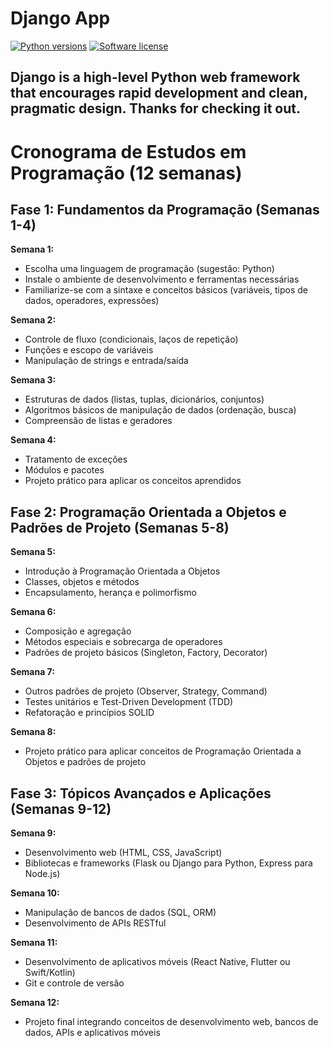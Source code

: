 # Django App

[![Python versions](https://img.shields.io/pypi/pyversions/django-shop.svg)](https://pypi.python.org/pypi/Django)
[![Software license](https://img.shields.io/pypi/l/django-shop.svg)](https://pypi.python.org/pypi/Django)

Django is a high-level Python web framework that encourages rapid development
and clean, pragmatic design. Thanks for checking it out.
------
# Cronograma de Estudos em Programação (12 semanas)

## Fase 1: Fundamentos da Programação (Semanas 1-4)

**Semana 1:**
- Escolha uma linguagem de programação (sugestão: Python)
- Instale o ambiente de desenvolvimento e ferramentas necessárias
- Familiarize-se com a sintaxe e conceitos básicos (variáveis, tipos de dados, operadores, expressões)

**Semana 2:**
- Controle de fluxo (condicionais, laços de repetição)
- Funções e escopo de variáveis
- Manipulação de strings e entrada/saída

**Semana 3:**
- Estruturas de dados (listas, tuplas, dicionários, conjuntos)
- Algoritmos básicos de manipulação de dados (ordenação, busca)
- Compreensão de listas e geradores

**Semana 4:**
- Tratamento de exceções
- Módulos e pacotes
- Projeto prático para aplicar os conceitos aprendidos

## Fase 2: Programação Orientada a Objetos e Padrões de Projeto (Semanas 5-8)

**Semana 5:**
- Introdução à Programação Orientada a Objetos
- Classes, objetos e métodos
- Encapsulamento, herança e polimorfismo

**Semana 6:**
- Composição e agregação
- Métodos especiais e sobrecarga de operadores
- Padrões de projeto básicos (Singleton, Factory, Decorator)

**Semana 7:**
- Outros padrões de projeto (Observer, Strategy, Command)
- Testes unitários e Test-Driven Development (TDD)
- Refatoração e princípios SOLID

**Semana 8:**
- Projeto prático para aplicar conceitos de Programação Orientada a Objetos e padrões de projeto

## Fase 3: Tópicos Avançados e Aplicações (Semanas 9-12)

**Semana 9:**
- Desenvolvimento web (HTML, CSS, JavaScript)
- Bibliotecas e frameworks (Flask ou Django para Python, Express para Node.js)

**Semana 10:**
- Manipulação de bancos de dados (SQL, ORM)
- Desenvolvimento de APIs RESTful

**Semana 11:**
- Desenvolvimento de aplicativos móveis (React Native, Flutter ou Swift/Kotlin)
- Git e controle de versão

**Semana 12:**
- Projeto final integrando conceitos de desenvolvimento web, bancos de dados, APIs e aplicativos móveis
